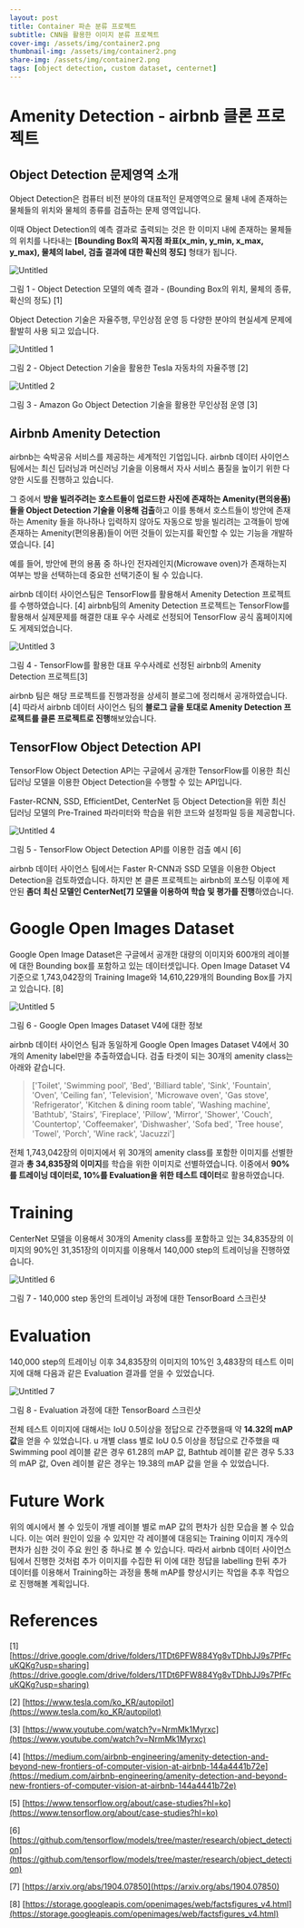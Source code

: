 ```yaml
---
layout: post
title: Container 파손 분류 프로젝트
subtitle: CNN을 활용한 이미지 분류 프로젝트
cover-img: /assets/img/container2.png
thumbnail-img: /assets/img/container2.png
share-img: /assets/img/container2.png
tags: [object detection, custom dataset, centernet]
---
```


# Amenity Detection - airbnb 클론 프로젝트

## Object Detection 문제영역 소개

Object Detection은 컴퓨터 비전 분야의 대표적인 문제영역으로 물체 내에 존재하는 물체들의 위치와 물체의 종류를 검출하는 문제 영역입니다. 

이때 Object Detection의 예측 결과로 출력되는 것은 한 이미지 내에 존재하는 물체들의 위치를 나타내는 **[Bounding Box의 꼭지점 좌표(x_min, y_min, x_max, y_max), 물체의 label, 검출 결과에 대한 확신의 정도]** 형태가 됩니다.

![Untitled](../assets/img/Untitled.png)

그림 1 - Object Detection 모델의 예측 결과 - (Bounding Box의 위치, 물체의 종류, 확신의 정도) [1]

Object Detection 기술은 자율주행, 무인상점 운영 등 다양한 분야의 현실세계 문제에 활발히 사용 되고 있습니다.

![Untitled 1](../assets/img/Untitled%201.png)

그림 2 - Object Detection 기술을 활용한 Tesla 자동차의 자율주행 [2]

![Untitled 2](../assets/img/Untitled%202.png)

그림 3 - Amazon Go Object Detection 기술을 활용한 무인상점 운영 [3]

## Airbnb Amenity Detection

airbnb는 숙박공유 서비스를 제공하는 세계적인 기업입니다. airbnb 데이터 사이언스 팀에서는 최신 딥러닝과 머신러닝 기술을 이용해서 자사 서비스 품질을 높이기 위한 다양한 시도를 진행하고 있습니다. 

그 중에서 **방을 빌려주려는 호스트들이 업로드한 사진에 존재하는 Amenity(편의용품)들을 Object Detection 기술을 이용해 검출**하고 이를 통해서 호스트들이 방안에 존재하는 Amenity 들을 하나하나 입력하지 않아도 자동으로 방을 빌리려는 고객들이 방에 존재하는 Amenity(편의용품)들이 어떤 것들이 있는지를 확인할 수 있는 기능을 개발하였습니다. [4]

예를 들어, 방안에 편의 용품 중 하나인 전자레인지(Microwave oven)가 존재하는지 여부는 방을 선택하는데 중요한 선택기준이 될 수 있습니다.

airbnb 데이터 사이언스팀은 TensorFlow를 활용해서 Amenity Detection 프로젝트를 수행하였습니다. [4] airbnb팀의 Amenity Detection 프로젝트는 TensorFlow를 활용해서 실제문제를 해결한 대표 우수 사례로 선정되어 TensorFlow 공식 홈페이지에도 게제되었습니다.

![Untitled 3](../assets/img/Untitled%203.png)

그림 4 - TensorFlow를 활용한 대표 우수사례로 선정된 airbnb의 Amenity Detection 프로젝트[3]

airbnb 팀은 해당 프로젝트를 진행과정을 상세히 블로그에 정리해서 공개하였습니다.[4] 따라서 airbnb 데이터 사이언스 팀의 **블로그 글을 토대로 Amenity Detection 프로젝트를 클론 프로젝트로 진행**해보았습니다.

## TensorFlow Object Detection API

TensorFlow Object Detection API는 구글에서 공개한 TensorFlow를 이용한 최신 딥러닝 모델을 이용한  Object Detection을 수행할 수 있는 API입니다.

Faster-RCNN, SSD, EfficientDet, CenterNet 등 Object Detection을 위한 최신 딥러닝 모델의 Pre-Trained 파라미터와 학습을 위한 코드와 설정파일 등을 제공합니다.

![Untitled 4](../assets/img/Untitled%204.png)

그림 5 - TensorFlow Object Detection API를 이용한 검출 예시 [6]

airbnb 데이터 사이언스 팀에서는 Faster R-CNN과 SSD 모델을 이용한 Object Detection을 검토하였습니다. 하지만 본 클론 프로젝트는 airbnb의 포스팅 이후에 제안된 **좀더 최신 모델인 CenterNet[7] 모델을 이용하여 학습 및 평가를 진행**하였습니다.

# Google Open Images Dataset

Google Open Image Dataset은 구글에서 공개한 대량의 이미지와 600개의 레이블에 대한 Bounding box를 포함하고 있는 데이터셋입니다. Open Image Dataset V4 기준으로 1,743,042장의 Training Image와 14,610,229개의 Bounding Box를 가지고 있습니다. [8]

![Untitled 5](../assets/img/Untitled%205.png)

그림 6 - Google Open Images Dataset V4에 대한 정보

airbnb 데이터 사이언스 팀과 동일하게 Google Open Images Dataset V4에서 30개의 Amenity label만을 추출하였습니다. 검출 타겟이 되는 30개의 amenity class는 아래와 같습니다.

> ['Toilet', 'Swimming pool', 'Bed', 'Billiard table', 'Sink',
'Fountain', 'Oven', 'Ceiling fan', 'Television', 'Microwave oven',
'Gas stove', 'Refrigerator', 'Kitchen & dining room table', 'Washing machine', 'Bathtub',
'Stairs', 'Fireplace', 'Pillow', 'Mirror', 'Shower',
'Couch', 'Countertop', 'Coffeemaker', 'Dishwasher', 'Sofa bed',
'Tree house', 'Towel', 'Porch', 'Wine rack', 'Jacuzzi']

전체 1,743,042장의 이미지에서 위 30개의 amenity class를 포함한 이미지를 선별한 결과 **총 34,835장의 이미지**를 학습을 위한 이미지로 선별하였습니다. 이중에서 **90%를 트레이닝 데이터로, 10%를 Evaluation을 위한 테스트 데이터**로 활용하였습니다.

# Training

CenterNet 모델을 이용해서 30개의 Amenity class를 포함하고 있는 34,835장의 이미지의 90%인 31,351장의 이미지를 이용해서 140,000 step의 트레이닝을 진행하였습니다.

![Untitled 6](../assets/img/Untitled%206.png)

그림 7 - 140,000 step 동안의 트레이닝 과정에 대한 TensorBoard 스크린샷

# Evaluation

140,000 step의 트레이닝 이후 34,835장의 이미지의 10%인 3,483장의 테스트 이미지에 대해 다음과 같은 Evaluation 결과를 얻을 수 있었습니다. 

![Untitled 7](../assets/img/Untitled%207.png)

그림 8 - Evaluation 과정에 대한 TensorBoard 스크린샷

전체 테스트 이미지에 대해서는 IoU 0.5이상을 정답으로 간주했을때 약 **14.32의 mAP 값**을 얻을 수 있었습니다.
u
개별 class 별로 IoU 0.5 이상을 정답으로 간주했을 때 Swimming pool 레이블 같은 경우 61.28의 mAP 값, Bathtub 레이블 같은 경우 5.33의 mAP 값, Oven 레이블 같은 경우는 19.38의 mAP 값을 얻을 수 있었습니다.

# Future Work

위의 예시에서 볼 수 있듯이 개별 레이블 별로 mAP 값의 편차가 심한 모습을 볼 수 있습니다. 이는 여러 원인이 있을 수 있지만 각 레이블에 대응되는 Training 이미지 개수의 편차가 심한 것이 주요 원인 중 하나로 볼 수 있습니다. 따라서 airbnb 데이터 사이언스팀에서 진행한 것처럼 추가 이미지를 수집한 뒤 이에 대한 정답을 labelling 한뒤 추가 데이터를 이용해서 Training하는 과정을 통해 mAP를 향상시키는 작업을 추후 작업으로 진행해볼 계획입니다.

# References

[1] [https://drive.google.com/drive/folders/1TDt6PFW884Yg8vTDhbJJ9s7PfFcuKQKg?usp=sharing](https://drive.google.com/drive/folders/1TDt6PFW884Yg8vTDhbJJ9s7PfFcuKQKg?usp=sharing)

[2] [https://www.tesla.com/ko_KR/autopilot](https://www.tesla.com/ko_KR/autopilot)

[3] [https://www.youtube.com/watch?v=NrmMk1Myrxc](https://www.youtube.com/watch?v=NrmMk1Myrxc)

[4] [https://medium.com/airbnb-engineering/amenity-detection-and-beyond-new-frontiers-of-computer-vision-at-airbnb-144a4441b72e](https://medium.com/airbnb-engineering/amenity-detection-and-beyond-new-frontiers-of-computer-vision-at-airbnb-144a4441b72e)

[5] [https://www.tensorflow.org/about/case-studies?hl=ko](https://www.tensorflow.org/about/case-studies?hl=ko)

[6] [https://github.com/tensorflow/models/tree/master/research/object_detection](https://github.com/tensorflow/models/tree/master/research/object_detection)

[7] [https://arxiv.org/abs/1904.07850](https://arxiv.org/abs/1904.07850)

[8] [https://storage.googleapis.com/openimages/web/factsfigures_v4.html](https://storage.googleapis.com/openimages/web/factsfigures_v4.html)
